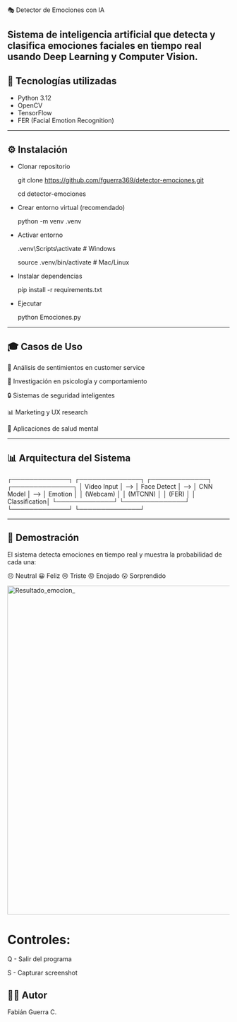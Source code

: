 🎭 Detector de Emociones con IA

Sistema de inteligencia artificial que detecta y clasifica emociones faciales en tiempo real usando Deep Learning y Computer Vision.
---
## 🧠 Tecnologías utilizadas
- Python 3.12
- OpenCV
- TensorFlow
- FER (Facial Emotion Recognition)
---
## ⚙️ Instalación

- Clonar repositorio

  git clone https://github.com/fguerra369/detector-emociones.git
  
  cd detector-emociones

- Crear entorno virtual (recomendado)

  python -m venv .venv

- Activar entorno

  .venv\Scripts\activate  # Windows
  
  source .venv/bin/activate  # Mac/Linux

- Instalar dependencias

  pip install -r requirements.txt

- Ejecutar
 
  python Emociones.py
  
---
## 🎓 Casos de Uso
💼 Análisis de sentimientos en customer service

🧠 Investigación en psicología y comportamiento

🔒 Sistemas de seguridad inteligentes

📊 Marketing y UX research

💚 Aplicaciones de salud mental

---
## 📊 Arquitectura del Sistema

┌─────────────┐     ┌──────────────┐     ┌─────────────┐     ┌──────────────┐
│ Video Input │ --> │ Face Detect  │ --> │   CNN Model │ --> │   Emotion    │
│  (Webcam)   │     │   (MTCNN)    │     │   (FER)     │     │ Classification│
└─────────────┘     └──────────────┘     └─────────────┘     └──────────────┘

---
## 📸 Demostración
El sistema detecta emociones en tiempo real y muestra la probabilidad de cada una:

😐 Neutral
😀 Feliz
😢 Triste
😡 Enojado
😮 Sorprendido

<img width="1014" height="744" alt="Resultado_emocion_" src="https://github.com/user-attachments/assets/28fd6b74-14d2-431b-8777-8ad19c332b88" />


# Controles:

Q - Salir del programa

S - Capturar screenshot  

 

## 👨‍💻 Autor 
Fabián Guerra C.
